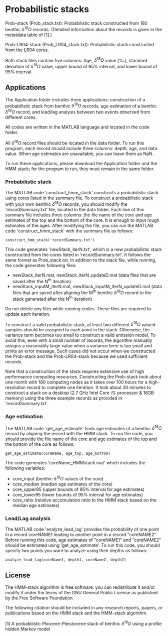 # Probabilistic stacks

Prob-stack (Prob_stack.txt): Probabilistic stack constructed from 180 benthic *δ<sup>18</sup>O* records. (Detailed information about the records is given in the metatdata table of [1].)

Prob-LR04-stack (Prob_LR04_stack.txt): Probabilistic stack constructed from the LR04 cores.

Both stack files contain five columns: Age, *δ<sup>18</sup>O* value [‰], standard deviation of *δ<sup>18</sup>O* value, upper bound of 95% interval, and lower bound of 95% interval. 

## Applications

The Application folder includes three applications: construction of a probabilistic stack from benthic *δ<sup>18</sup>O* records, age estimation of a benthic *δ<sup>18</sup>O* record, and lead/lag analysis between two events observed from different cores. 

All codes are written in the MATLAB language and located in the code folder. 

All *δ<sup>18</sup>O* record files should be located in the data folder. To run this program, each record should include three columns: depth, age, and data value. When age estimates are unavailable, you can leave them as NaN.

To run these applications, please download the Application folder and the HMM stack; for the program to run, they must remain in the same folder. 

### Probabilistic stack

The MATLAB code 'construct_hmm_stack' constructs a probabilistic stack using cores listed in the summary file. To construct a probabilistic stack with your own benthic *δ<sup>18</sup>O* records, you should modify the 'recordSummary.txt' file, located in the data folder. Each line of this summary file includes three columns: the file name of the core and age estimates of the top and the bottom of the core. It is enough to input rough estimates of the ages. After modifying the file, you can run the MATLAB code 'construct_hmm_stack' with the summary file as follows: 

    construct_hmm_stack('recordSummary.txt')

This code generates 'newStack_iterN.txt', which is a new probabilistic stack constructed from the cores listed in 'recordSummary.txt'. It follows the same format as Prob_stack.txt. In addition to the stack file, while running, the code generates following files: 

* newStack_iterN.mat, newStack_iterN_updateD.mat (data files that are saved after the N<sup>th</sup> iteration)
* newStack_inputM_iterN.mat, newStack_inputM_iterN_updateD.mat (data files that are saved after aligning the M<sup>th</sup> benthic *δ<sup>18</sup>O* record to the stack generated after the N<sup>th</sup> iteration)

Do not delete any files while running codes. These files are required to update each iteration. 

To construct a valid probabilistic stack, at least two different *δ<sup>18</sup>O* valued samples should be assigned to each point in the stack. Otherwise, the variance term becomes too small to construct a valid emission model. To avoid this, even with a small number of records, the algorithm manually assigns a reasonably large value when a variance term is too small and prints an error message. Such cases did not occur when we constructed the Prob-stack and the Prob-LR04-stack because we used sufficient records. 

Note that a construction of the stack requires extensive use of high performance computing resources. Constructing the Prob-stack took about one month with 180 computing nodes as it takes over 100 hours for a high-resolution record to complete one iteration. It took about 30 minutes to construct a stack on a desktop (2.7 GHz Intel Core i% processor & 16GB memory) using the three example records as provided in 'recordSummary.txt'.

### Age estimation

The MATLAB code 'get_age_estimate' finds age estimates of a benthic *δ<sup>18</sup>O* record by aligning the record with the HMM stack. To run the code, you should provide the file name of the core and age estimates of the top and the bottom of the core as follows:

    get_age_estimate(coreName, age_top, age_bottom)

The code generates 'coreName_HMMstack.mat' which includes the following variables:

* core_input (benthic *δ<sup>18</sup>O* values of the core)
* core_median (median age estimates of the core) 
* core_upper95 (upper bounds of 95% interval for age estimates)
* core_lower95 (lower bounds of 95% interval for age estimates)
* core_ratio (relative accumulation ratio to the HMM stack based on the median age estimates)


### Lead/Lag analysis

The MATLAB code 'analyze_lead_lag' provides the probability of one point in a record coreNAME1 leading to another point in a record "coreNAME2". Before running this code, age estimates of "coreNAME1" and "coreNAME2" should be estimated using 'get_age_estimate'. To run this code, you should specify two points you want to analyze using their depths as follows:

    analyze_lead_lag(coreName1, depth1, coreName2, depth2)


## License

The HMM-stack algorithm is free software: you can redistribute it and/or modify it under the terms of the GNU General Public License as published by the Free Software Foundation.

The following citation should be included in any research reports, papers, or publications based on the HMM stack and the HMM-stack algorithm. 

[1] A probabilistic Pliocene-Pleistocene stack of benthic *δ<sup>18</sup>O* using a profile hidden Markov model

